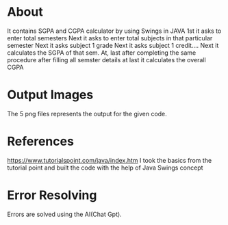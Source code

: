 # About
It contains SGPA and CGPA calculator by using Swings in JAVA
1st it asks to enter total semesters
Next it asks to enter total subjects in that particular semester
Next it asks subject 1 grade
Next it asks subject 1 credit....
Next it calculates the SGPA of that sem.
At, last after completing the same procedure after filling all semster details at last it calculates the overall CGPA
# Output Images
The 5 png files represents the output for the given code.
# References
https://www.tutorialspoint.com/java/index.htm  I took the basics from the tutorial point and built the code with the help of Java Swings concept
# Error Resolving
Errors are solved using the AI(Chat Gpt).
